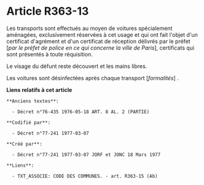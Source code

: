 # Article R363-13

Les transports sont effectués au moyen de voitures spécialement aménagées, exclusivement réservées à cet usage et qui ont
fait l'objet d'un certificat d'agrément et d'un certificat de réception délivrés par le préfet [*par le préfet de police en
ce qui concerne la ville de Paris*], certificats qui sont présentés à toute réquisition.

Le visage du défunt reste découvert et les mains libres.

Les voitures sont désinfectées après chaque transport [*formalités*] .

**Liens relatifs à cet article**

	**Anciens textes**:

	  - Décret n°76-435 1976-05-18 ART. 8 AL. 2 (PARTIE)

	**Codifié par**:

	  - Décret n°77-241 1977-03-07

	**Créé par**:

	  - Décret n°77-241 1977-03-07 JORF et JONC 18 Mars 1977

	**Liens**:

	  - TXT_ASSOCIE: CODE DES COMMUNES. - art. R363-15 (Ab)
